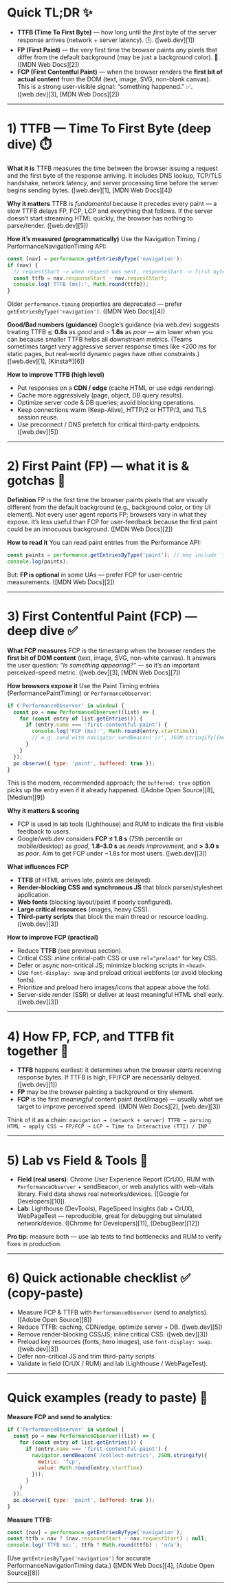 
# Quick TL;DR ✨

* **TTFB (Time To First Byte)** — how long until the *first* byte of the server response arrives (network + server latency). 🕒. ([web.dev][1])
* **FP (First Paint)** — the very first time the browser paints *any* pixels that differ from the default background (may be just a background color). 🎨. ([MDN Web Docs][2])
* **FCP (First Contentful Paint)** — when the browser renders the **first bit of actual content** from the DOM (text, image, SVG, non-blank canvas). This is a strong user-visible signal: “something happened.” ✅. ([web.dev][3], [MDN Web Docs][2])

---

# 1) TTFB — Time To First Byte (deep dive) ⏱️

**What it is**
TTFB measures the time between the browser issuing a request and the first byte of the response arriving. It includes DNS lookup, TCP/TLS handshake, network latency, and server processing time before the server begins sending bytes. ([web.dev][1], [MDN Web Docs][4])

**Why it matters**
TTFB is *fundamental* because it precedes every paint — a slow TTFB delays FP, FCP, LCP and everything that follows. If the server doesn’t start streaming HTML quickly, the browser has nothing to parse/render. ([web.dev][5])

**How it’s measured (programmatically)**
Use the Navigation Timing / PerformanceNavigationTiming API:

```js
const [nav] = performance.getEntriesByType('navigation');
if (nav) {
  // requestStart -> when request was sent, responseStart -> first byte received
  const ttfb = nav.responseStart - nav.requestStart;
  console.log('TTFB (ms):', Math.round(ttfb));
}
```

Older `performance.timing` properties are deprecated — prefer `getEntriesByType('navigation')`. ([MDN Web Docs][4])

**Good/Bad numbers (guidance)**
Google’s guidance (via web.dev) suggests treating TTFB ≲ **0.8s** as *good* and > **1.8s** as *poor* — aim lower when you can because smaller TTFB helps all downstream metrics. (Teams sometimes target very aggressive server response times like <200 ms for static pages, but real-world dynamic pages have other constraints.) ([web.dev][1], [Kinsta®][6])

**How to improve TTFB (high level)**

* Put responses on a **CDN / edge** (cache HTML or use edge rendering).
* Cache more aggressively (page, object, DB query results).
* Optimize server code & DB queries; avoid blocking operations.
* Keep connections warm (Keep-Alive), HTTP/2 or HTTP/3, and TLS session reuse.
* Use preconnect / DNS prefetch for critical third-party endpoints. ([web.dev][5])

---

# 2) First Paint (FP) — what it is & gotchas 🎨

**Definition**
FP is the first time the browser paints pixels that are visually different from the default background (e.g., background color, or tiny UI element). Not every user agent reports FP; browsers vary in what they expose. It’s less useful than FCP for user-feedback because the first paint could be an innocuous background. ([MDN Web Docs][2])

**How to read it**
You can read paint entries from the Performance API:

```js
const paints = performance.getEntriesByType('paint'); // may include 'first-paint'
console.log(paints);
```

But: **FP is optional** in some UAs — prefer FCP for user-centric measurements. ([MDN Web Docs][2])

---

# 3) First Contentful Paint (FCP) — deep dive ✅

**What FCP measures**
FCP is the timestamp when the browser renders the **first bit of DOM content** (text, image, SVG, non-white canvas). It answers the user question: *“Is something appearing?”* — so it’s an important perceived-speed metric. ([web.dev][3], [MDN Web Docs][7])

**How browsers expose it**
Use the Paint Timing entries (PerformancePaintTiming) or `PerformanceObserver`:

```js
if ('PerformanceObserver' in window) {
  const po = new PerformanceObserver((list) => {
    for (const entry of list.getEntries()) {
      if (entry.name === 'first-contentful-paint') {
        console.log('FCP (ms):', Math.round(entry.startTime));
        // e.g. send with navigator.sendBeacon('/r', JSON.stringify({metric:'fcp', value:entry.startTime}));
      }
    }
  });
  po.observe({ type: 'paint', buffered: true });
}
```

This is the modern, recommended approach; the `buffered: true` option picks up the entry even if it already happened. ([Adobe Open Source][8], [Medium][9])

**Why it matters & scoring**

* FCP is used in lab tools (Lighthouse) and RUM to indicate the first visible feedback to users.
* Google/web.dev considers **FCP ≤ 1.8 s** (75th percentile on mobile/desktop) as *good*, **1.8–3.0 s** as *needs improvement*, and **> 3.0 s** as *poor*. Aim to get FCP under \~1.8s for most users. ([web.dev][3])

**What influences FCP**

* **TTFB** (if HTML arrives late, paints are delayed).
* **Render-blocking CSS and synchronous JS** that block parser/stylesheet application.
* **Web fonts** (blocking layout/paint if poorly configured).
* **Large critical resources** (images, heavy CSS).
* **Third-party scripts** that block the main thread or resource loading. ([web.dev][3])

**How to improve FCP (practical)**

* Reduce **TTFB** (see previous section).
* Critical CSS: *inline* critical-path CSS or use `rel="preload"` for key CSS.
* Defer or async non-critical JS; minimize blocking scripts in `<head>`.
* Use `font-display: swap` and preload critical webfonts (or avoid blocking fonts).
* Prioritize and preload hero images/icons that appear above the fold.
* Server-side render (SSR) or deliver at least meaningful HTML shell early. ([web.dev][3])

---

# 4) How FP, FCP, and TTFB fit together 🔗

* **TTFB** happens earliest: it determines when the browser *starts* receiving response bytes. If TTFB is high, FP/FCP are necessarily delayed. ([web.dev][1])
* **FP** may be the browser painting a background or tiny element.
* **FCP** is the first *meaningful* content paint (text/image) — usually what we target to improve perceived speed. ([MDN Web Docs][2], [web.dev][3])

Think of it as a chain:
`navigation → (network + server) TTFB → parsing HTML → apply CSS → FP/FCP → LCP → Time to Interactive (TTI) / INP`

---

# 5) Lab vs Field & Tools 🔧

* **Field (real users)**: Chrome User Experience Report (CrUX), RUM with `PerformanceObserver` + sendBeacon, or web analytics with web-vitals library. Field data shows real networks/devices. ([Google for Developers][10])
* **Lab**: Lighthouse (DevTools), PageSpeed Insights (lab + CrUX), WebPageTest — reproducible, great for debugging but simulated network/device. ([Chrome for Developers][11], [DebugBear][12])

**Pro tip:** measure both — use lab tests to find bottlenecks and RUM to verify fixes in production.

---

# 6) Quick actionable checklist ✅ (copy-paste)

* Measure FCP & TTFB with `PerformanceObserver` (send to analytics). ([Adobe Open Source][8])
* Reduce TTFB: caching, CDN/edge, optimize server + DB. ([web.dev][5])
* Remove render-blocking CSS/JS; inline critical CSS. ([web.dev][3])
* Preload key resources (fonts, hero images), use `font-display: swap`. ([web.dev][3])
* Defer non-critical JS and trim third-party scripts.
* Validate in field (CrUX / RUM) and lab (Lighthouse / WebPageTest).

---

# Quick examples (ready to paste) 🧩

**Measure FCP and send to analytics:**

```js
if ('PerformanceObserver' in window) {
  const po = new PerformanceObserver((list) => {
    for (const entry of list.getEntries()) {
      if (entry.name === 'first-contentful-paint') {
        navigator.sendBeacon('/collect-metrics', JSON.stringify({
          metric: 'fcp',
          value: Math.round(entry.startTime)
        }));
      }
    }
  });
  po.observe({ type: 'paint', buffered: true });
}
```

**Measure TTFB:**

```js
const [nav] = performance.getEntriesByType('navigation');
const ttfb = nav ? (nav.responseStart - nav.requestStart) : null;
console.log('TTFB ms:', ttfb ? Math.round(ttfb) : 'n/a');
```

(Use `getEntriesByType('navigation')` for accurate PerformanceNavigationTiming data.) ([MDN Web Docs][4], [Adobe Open Source][8])

---